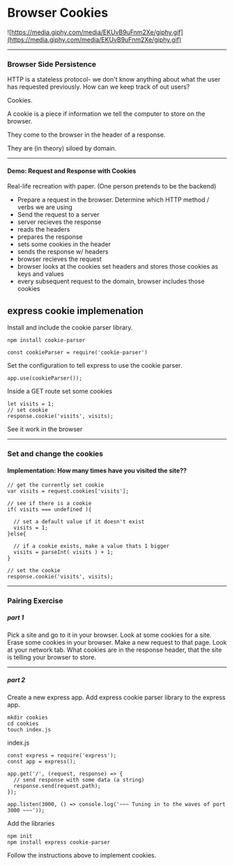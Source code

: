 # Browser Cookies
![https://media.giphy.com/media/EKUvB9uFnm2Xe/giphy.gif](https://media.giphy.com/media/EKUvB9uFnm2Xe/giphy.gif)

---


### Browser Side Persistence
HTTP is a stateless protocol- we don't know anything about what the user has requested previously. How can we keep track of out users?

Cookies.

A cookie is a piece if information we tell the computer to store on the browser.

They come to the browser in the header of a response.

They are (in theory) siloed by domain.

---

#### Demo: Request and Response with Cookies
Real-life recreation with paper. (One person pretends to be the backend)
- Prepare a request in the browser. Determine which HTTP method / verbs we are using
- Send the request to a server
- server recieves the response
- reads the headers
- prepares the response
- sets some cookies in the header
- sends the response w/ headers
- browser recieves the request
- browser looks at the cookies set headers and stores those cookies as keys and values
- every subsequent request to the domain, browser includes those cookies

## express cookie implemenation

Install and include the cookie parser library.
```
npm install cookie-parser
```
```
const cookieParser = require('cookie-parser')
```

Set the configuration to tell express to use the cookie parser.
```
app.use(cookieParser());
```

Inside a GET route set some cookies
```
let visits = 1;
// set cookie
response.cookie('visits', visits);
```
See it work in the browser

---

### Set and change the cookies
#### Implementation: How many times have you visited the site??
```
// get the currently set cookie
var visits = request.cookies['visits'];

// see if there is a cookie
if( visits === undefined ){

  // set a default value if it doesn't exist
  visits = 1;
}else{

  // if a cookie exists, make a value thats 1 bigger
  visits = parseInt( visits ) + 1;
}

// set the cookie
response.cookie('visits', visits);
```

---

### Pairing Exercise

##### part 1

Pick a site and go to it in your browser.
Look at some cookies for a site.
Erase some cookies in your browser.
Make a new request to that page.
Look at your network tab. What cookies are in the response header, that the site is telling your browser to store.

---

##### part 2

Create a new express app. Add express cookie parser library to the express app.

```
mkdir cookies
cd cookies
touch index.js
```

index.js
```
const express = require('express');
const app = express();

app.get('/', (request, response) => {
  // send response with some data (a string)
  response.send(request.path);
});

app.listen(3000, () => console.log('~~~ Tuning in to the waves of port 3000 ~~~'));
```

Add the libraries
```
npm init
npm install express cookie-parser
```

Follow the instructions above to implement cookies.
